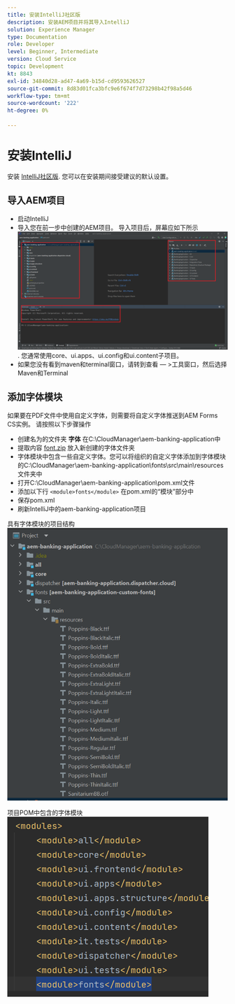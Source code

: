```yaml
---
title: 安装IntelliJ社区版
description: 安装AEM项目并将其导入IntelliJ
solution: Experience Manager
type: Documentation
role: Developer
level: Beginner, Intermediate
version: Cloud Service
topic: Development
kt: 8843
exl-id: 34840d28-ad47-4a69-b15d-cd9593626527
source-git-commit: 8d83d01fca3bfc9e6f674f7d73298b42f98a5d46
workflow-type: tm+mt
source-wordcount: '222'
ht-degree: 0%

---
```


# 安装IntelliJ

安装 [IntelliJ社区版](https://www.jetbrains.com/idea/download/#section=windows). 您可以在安装期间接受建议的默认设置。

## 导入AEM项目

* 启动IntelliJ
* 导入您在前一步中创建的AEM项目。 导入项目后，屏幕应如下所示 ![aem-banking-app](assets/aem-banking-app.png). 您通常使用core、ui.apps、ui.config和ui.content子项目。
* 如果您没有看到maven和terminal窗口，请转到查看 — >工具窗口，然后选择Maven和Terminal

## 添加字体模块

如果要在PDF文件中使用自定义字体，则需要将自定义字体推送到AEM Forms CS实例。 请按照以下步骤操作

* 创建名为的文件夹 **字体** 在C:\CloudManager\aem-banking-application中
* 提取内容 [font.zip](assets/fonts.zip) 放入新创建的字体文件夹
* 字体模块中包含一些自定义字体。您可以将组织的自定义字体添加到字体模块的C:\CloudManager\aem-banking-application\fonts\src\main\resources文件夹中
* 打开C:\CloudManager\aem-banking-application\pom.xml文件
* 添加以下行  ```<module>fonts</module>``` 在pom.xml的“模块”部分中
* 保存pom.xml
* 刷新IntelliJ中的aem-banking-application项目

具有字体模块的项目结构
![fonts-module](assets/fonts-module.png)

项目POM中包含的字体模块
![fonts-pom](assets/fonts-module-pom.png)
